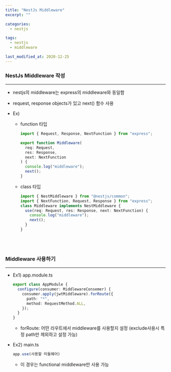```yaml
---
title: "NestJs Middleware"
excerpt: ""

categories:
  - nestjs

tags:
  - nestjs
  - middleware

last_modified_at: 2020-12-25
---
```


### NestJs Middleware 작성

---

- nestjs의 middleware는 express의 middleware와 동일함
- request, response objects가 있고 next() 함수 사용
- Ex)

  - function 타입

    ```typescript
    import { Request, Response, NextFunction } from "express";

    export function Middleware(
      req: Request,
      res: Response,
      next: NextFunction
    ) {
      console.log("middleware");
      next();
    }
    ```

  - class 타입

    ```typescript
    import { NestMiddleware } from "@nestjs/common";
    import { NextFunction, Request, Response } from "express";
    class Middleware implements NestMiddleware {
      use(req: Request, res: Response, next: NextFunction) {
        console.log("middleware");
        next();
      }
    }
    ```

    <br><br>

### Middleware 사용하기

---

- Ex1) app.module.ts

  ```typescript
  export class AppModule {
    configure(consumer: MiddlewareConsemer) {
      consumer.apply(jwtMiddleware).forRoute({
        path: "*",
        method: RequestMethod.ALL,
      });
    }
  }
  ```

  - forRoute: 어떤 라우트에서 middleware를 사용할지 설정
    (exclude사용시 특정 path만 제외하고 설정 가능)

- Ex2) main.ts
  ```typescript
  app.use(사용할 미들웨어)
  ```
  - 이 경우는 functional middleware만 사용 가능
